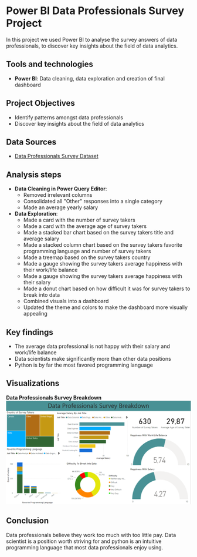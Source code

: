 # Power BI Data Professionals Survey Project
In this project we used Power BI to analyse the survey answers of data professionals, to discover key insights about the field of data analytics. 

## Tools and technologies
- **Power BI**: Data cleaning, data exploration and creation of final dashboard

## Project Objectives
- Identify patterns amongst data professionals
- Discover key insights about the field of data analytics

## Data Sources
- [Data Professionals Survey Dataset](data_professionals_survey_dataset.xlsx)

## Analysis steps
- **Data Cleaning in Power Query Editor**:
  - Removed irrelevant columns
  - Consolidated all "Other" responses into a single category
  - Made an average yearly salary
- **Data Exploration**:
  - Made a card with the number of survey takers
  - Made a card with the average age of survey takers
  - Made a stacked bar chart based on the survey takers title and average salary
  - Made a stacked column chart based on the survey takers favorite programming language and number of survey takers 
  - Made a treemap based on the survey takers country
  - Made a gauge showing the survey takers average happiness with their work/life balance
  - Made a gauge showing the survey takers average happiness with their salary
  - Made a donut chart based on how difficult it was for survey takers to break into data
  - Combined visuals into a dashboard
  - Updated the theme and colors to make the dashboard more visually appealing

## Key findings
- The average data professional is not happy with their salary and work/life balance
- Data scientists make significantly more than other data positions
- Python is by far the most favored programming language

## Visualizations
**Data Professionals Survey Breakdown**
![Data Professionals Survey Breakdown](data_professionals_survey_breakdown.png)

## Conclusion
Data professionals believe they work too much with too little pay. 
Data scientist is a position worth striving for and python is an intuitive programming language that most data professionals enjoy using. 
